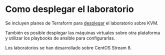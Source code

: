 # Como desplegar el laboratorio

Se incluyen planes de Terraform para [desplegar](../terraform/kvm) el laboratorio sobre KVM.

También es posible desplegar las máquinas virtuales sobre otra plataforma y utilizar los playbooks de ansible para configurarlas.

Los laboratorios se han desarrollado sobre CentOS Stream 8.
